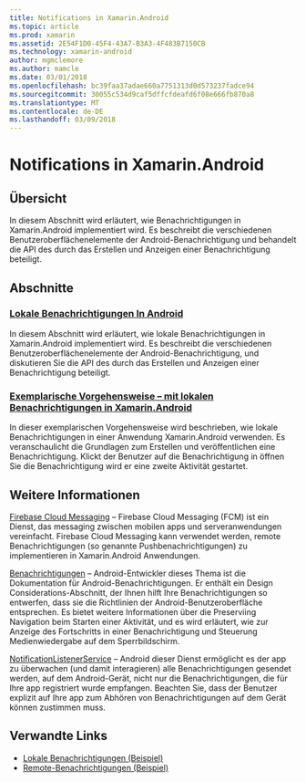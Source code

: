 ```yaml
---
title: Notifications in Xamarin.Android
ms.topic: article
ms.prod: xamarin
ms.assetid: 2E54F1D0-45F4-43A7-B3A3-4F483B7150CB
ms.technology: xamarin-android
author: mgmclemore
ms.author: mamcle
ms.date: 03/01/2018
ms.openlocfilehash: bc39faa37adae660a7751313d0d573237fadce94
ms.sourcegitcommit: 30055c534d9caf5dffcfdeafd6f08e666fb870a8
ms.translationtype: MT
ms.contentlocale: de-DE
ms.lasthandoff: 03/09/2018
---
```

# <a name="notifications-in-xamarinandroid"></a>Notifications in Xamarin.Android


## <a name="overview"></a>Übersicht

In diesem Abschnitt wird erläutert, wie Benachrichtigungen in Xamarin.Android implementiert wird. Es beschreibt die verschiedenen Benutzeroberflächenelemente der Android-Benachrichtigung und behandelt die API des durch das Erstellen und Anzeigen einer Benachrichtigung beteiligt.


## <a name="sections"></a>Abschnitte

### <a name="local-notifications-in-androidlocal-notificationsmd"></a>[Lokale Benachrichtigungen In Android](local-notifications.md)

In diesem Abschnitt wird erläutert, wie lokale Benachrichtigungen in Xamarin.Android implementiert wird. Es beschreibt die verschiedenen Benutzeroberflächenelemente der Android-Benachrichtigung, und diskutieren Sie die API des durch das Erstellen und Anzeigen einer Benachrichtigung beteiligt. 

### <a name="walkthrough---using-local-notifications-in-xamarinandroidlocal-notifications-walkthroughmd"></a>[Exemplarische Vorgehensweise – mit lokalen Benachrichtigungen in Xamarin.Android](local-notifications-walkthrough.md)  
 
In dieser exemplarischen Vorgehensweise wird beschrieben, wie lokale Benachrichtigungen in einer Anwendung Xamarin.Android verwenden. Es veranschaulicht die Grundlagen zum Erstellen und veröffentlichen eine Benachrichtigung. Klickt der Benutzer auf die Benachrichtigung in öffnen Sie die Benachrichtigung wird er eine zweite Aktivität gestartet. 


## <a name="for-further-reading"></a>Weitere Informationen

[Firebase Cloud Messaging](~/android/data-cloud/google-messaging/firebase-cloud-messaging.md) &ndash; Firebase Cloud Messaging (FCM) ist ein Dienst, das messaging zwischen mobilen apps und serveranwendungen vereinfacht. Firebase Cloud Messaging kann verwendet werden, remote Benachrichtigungen (so genannte Pushbenachrichtigungen) zu implementieren in Xamarin.Android Anwendungen.

[Benachrichtigungen](http://developer.android.com/guide/topics/ui/notifiers/notifications.html) &ndash; Android-Entwickler dieses Thema ist die Dokumentation für Android-Benachrichtigungen. Er enthält ein Design Considerations-Abschnitt, der Ihnen hilft Ihre Benachrichtigungen so entwerfen, dass sie die Richtlinien der Android-Benutzeroberfläche entsprechen. Es bietet weitere Informationen über die Preserviing Navigation beim Starten einer Aktivität, und es wird erläutert, wie zur Anzeige des Fortschritts in einer Benachrichtigung und Steuerung Medienwiedergabe auf dem Sperrbildschirm. 

[NotificationListenerService](https://developer.xamarin.com/api/type/Android.Service.Notification.NotificationListenerService/) &ndash; Android dieser Dienst ermöglicht es der app zu überwachen (und damit interagieren) alle Benachrichtigungen gesendet werden, auf dem Android-Gerät, nicht nur die Benachrichtigungen, die für Ihre app registriert wurde empfangen. Beachten Sie, dass der Benutzer explizit auf Ihre app zum Abhören von Benachrichtigungen auf dem Gerät können zustimmen muss.





## <a name="related-links"></a>Verwandte Links

- [Lokale Benachrichtigungen (Beispiel)](https://developer.xamarin.com/samples/monodroid/LocalNotifications/)
- [Remote-Benachrichtigungen (Beispiel)](https://developer.xamarin.com/samples/monodroid/RemoteNotifications/)
